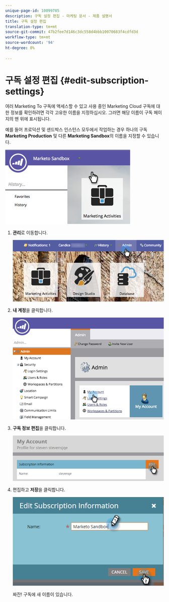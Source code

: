 ```yaml
---
unique-page-id: 10099785
description: 구독 설정 편집 - 마케팅 문서 - 제품 설명서
title: 구독 설정 편집
translation-type: tm+mt
source-git-commit: 47b2fee7d146c3dc558d4bbb10070683f4cdfd3d
workflow-type: tm+mt
source-wordcount: '94'
ht-degree: 0%

---
```



# 구독 설정 편집 {#edit-subscription-settings}

여러 Marketing To 구독에 액세스할 수 있고 사용 중인 Marketing Cloud 구독에 대한 정보를 확인하려면 각각 고유한 이름을 지정하십시오. 그러면 해당 이름이 구독 페이지의 맨 위에 표시됩니다.

예를 들어 프로덕션 및 샌드박스 인스턴스 모두에서 작업하는 경우 하나의 구독 **Marketing Production** 및 다른 **Marketing Sandbox**&#x200B;의 이름을 지정할 수 있습니다.

![](assets/image2016-4-8-14-3a34-3a28.png)

1. **관리**&#x200B;로 이동합니다.

   ![](assets/adminhand-1.png)

1. **내 계정**&#x200B;을 클릭합니다.

   ![](assets/image2015-6-23-15-3a16-3a52.png)

1. **구독 정보 편집**&#x200B;을 클릭합니다.

   ![](assets/image2016-5-24-10-3a34-3a32.png)

1. 편집하고 **저장**&#x200B;을 클릭합니다.

   ![](assets/image2016-5-24-10-3a40-3a6.png)

   짜잔! 구독에 새 이름이 있습니다.

